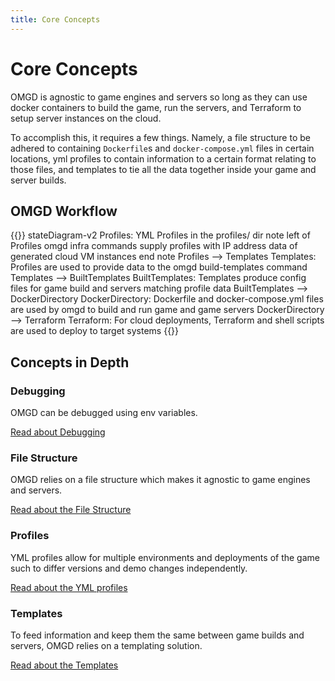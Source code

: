 ```yaml
---
title: Core Concepts
---
```


# Core Concepts

OMGD is agnostic to game engines and servers so long as they can use docker containers to build the game, run the servers, and Terraform to setup server instances on the cloud.

To accomplish this, it requires a few things. Namely, a file structure to be adhered to containing `Dockerfile`s and `docker-compose.yml` files in certain locations, yml profiles to contain information to a certain format relating to those files, and templates to tie all the data together inside your game and server builds. 

## OMGD Workflow

{{<mermaid>}}
stateDiagram-v2
    Profiles: YML Profiles in the profiles/ dir
	note left of Profiles
		omgd infra commands supply profiles with IP address data of generated cloud VM instances
	end note
    Profiles --> Templates
    Templates: Profiles are used to provide data to the omgd build-templates command
	Templates --> BuiltTemplates
	BuiltTemplates: Templates produce config files for game build and servers matching profile data
    BuiltTemplates --> DockerDirectory
    DockerDirectory: Dockerfile and docker-compose.yml files are used by omgd to build and run game and game servers
    DockerDirectory -->  Terraform
    Terraform: For cloud deployments, Terraform and shell scripts are used to deploy to target systems
{{</mermaid>}}

## Concepts in Depth

### Debugging

OMGD can be debugged using env variables.

[Read about Debugging](/docs/core-concepts/debugging)

### File Structure

OMGD relies on a file structure which makes it agnostic to game engines and servers.

[Read about the File Structure](/docs/core-concepts/file-structure)

### Profiles

YML profiles allow for multiple environments and deployments of the game such to differ versions and demo changes independently.

[Read about the YML profiles](/docs/core-concepts/profiles)

### Templates

To feed information and keep them the same between game builds and servers, OMGD relies on a templating solution.

[Read about the Templates](/docs/core-concepts/templates)
